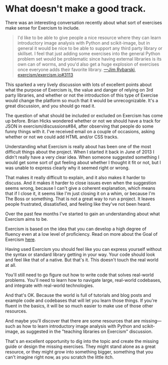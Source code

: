 # What doesn't make a good track.

[what-exercism-is-and-isn-t]: https://tinyletter.com/exercism/letters/what-exercism-is-and-isn-t

​There was an interesting conversation recently about what sort of exercises make sense for Exercism to include.

> I'd like to be able to give people a nice resource where they can learn introductory image analysis with Python and scikit-image, but in general it would be nice to be able to support any third party library or skillset. I feel that just adding some exercises into the general Python problem set would be problematic since having external libraries is its own can of worms, and you'd also get a huge explosion of exercises once everyone adds their favorite library.
[—Jim Rybarski](https://github.com/jimrybarski), [exercism/exercism.io#3113](https://github.com/exercism/exercism.io/issues/3113)

This sparked a very lively discussion with lots of excellent points about what the purpose of Exercism is, the value and danger of relying on 3rd party libraries, and whether or not the introduction of this type of Exercise would change the platform so much that it would be unrecognizable. It's a great discussion, and you should go read it.

The question of what should be included or excluded on Exercism has come up before. Brian Hicks wondered whether or not we should have a track for JSON in exercism/discussions#84, after observing that people do some funny things with it. I've received email on a couple of occasions, asking whether or not we could add HTML and/or CSS tracks.

Understanding what Exercism is really about has been one of the most difficult things about the project. When I started it back in June of 2013 I didn't really have a very clear idea. When someone suggested something I would get some sort of gut feeling about whether I thought it fit or not, but I was unable to express clearly why it seemed right or wrong.

That makes it really difficult to explain, and it also makes it harder to discuss. And it makes it harder to close issues even when the suggestion seems wrong, because I can't give a coherent explanation, which means that if I close it, it seems like I'm just closing it on a whim, or because I'm The Boss or something. That is not a great way to run a project. It leaves people frustrated, dissatisfied, and feeling like they've not been heard.

Over the past few months I've started to gain an understanding about what Exercism aims to be.

Exercism is based on the idea that you can develop a high degree of fluency even at a low level of proficiency. Read on more about the Goal of Exercism [here](https://github.com/exercism/docs/blob/master/about/goal-of-exercism.md).

Having used Exercism you should feel like you can express yourself without the syntax or standard library getting in your way. Your code should look and feel like that of a native. But that's it. This doesn't touch the real world at all.

You'll still need to go figure out how to write code that solves real-world problems. You'll need to learn how to navigate large, real-world codebases, and integrate with real-world technologies.

And that's OK. Because the world is full of tutorials and blog posts and example code and codebases that will let you learn those things. If you're fluent in the basics, it will be so much easier to make use of those other resources.

And maybe you'll discover that there are some resources that are missing—such as how to learn introductory image analysis with Python and scikit-image, as suggested in the "teaching libraries on Exercism" discussion.

That's an excellent opportunity to dig into the topic and create the missing guide or design the missing exercises. They might stand alone as a great resource, or they might grow into something bigger, something that you can't imagine right now, as you scratch the little itch.
